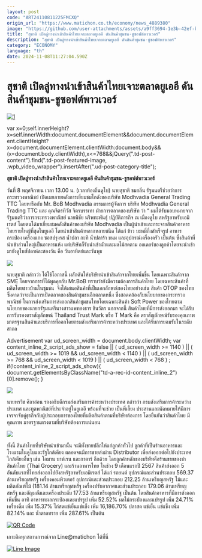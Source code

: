 ```yaml
---
layout: post
code: "ART24110811225FMCXQ"
origin_url: "https://www.matichon.co.th/economy/news_4889380"
image: "https://github.com/user-attachments/assets/a9ff3694-1e3b-42ef-be71-ee206cad0e3e"
title: "สุชาติ เปิดลู่ทางนำเข้าสินค้าไทยเจาะตลาดยูเออี ดันสินค้าชุมชน-ชูซอฟต์พาวเวอร์"
description: "สุชาติ เปิดลู่ทางนำเข้าสินค้าไทยเจาะตลาดยูเออี ดันสินค้าชุมชน-ชูซอฟต์พาวเวอร์"
category: "ECONOMY"
language: "th"
date: 2024-11-08T11:27:04.590Z
---
```


# สุชาติ เปิดลู่ทางนำเข้าสินค้าไทยเจาะตลาดยูเออี ดันสินค้าชุมชน-ชูซอฟต์พาวเวอร์

[![](https://www.matichon.co.th/wp-content/uploads/2024/11/1-108.jpg "1")](https://www.matichon.co.th/wp-content/uploads/2024/11/1-108.jpg)

var x=0;self.innerHeight?x=self.innerWidth:document.documentElement&&document.documentElement.clientHeight?x=document.documentElement.clientWidth:document.body&&(x=document.body.clientWidth),x<=768&&jQuery(".td-post-content").find(".td-post-featured-image, .wpb\_video\_wrapper").insertAfter(".ud-post-category-title");

**สุชาติ เปิดลู่ทางนำเข้าสินค้าไทยเจาะตลาดยูเออี ดันสินค้าชุมชน-ชูซอฟต์พาวเวอร์**

วันที่ 8 พฤศจิกายน เวลา 13.00 น. (เวลาท้องถิ่นดูไบ) นายสุชาติ ชมกลิ่น รัฐมนตรีช่วยว่าการกระทรวงพาณิชย์ เปิดเผยภายหลังการเยี่ยมชมโกดังของบริษัท Modhvadia General Trading TTC โดยหารือกับ Mr. BoB Modhvadia กรรมการผู้จัดการ บริษัท Modhvadia General Trading TTC และ คุณจิตรทิวัส จิตรบรรเทา ฝ่ายการตลาดของบริษัท ว่า “ ผมได้รับมอบหมายจากรัฐมนตรีว่าการกระทรวงพาณิชย์ นายพิชัย นริพทะพันธุ์ ปฎิบัติภารกิจ ณ เมืองดูไบ สหรัฐอาหรับเอมิเรตส์ โดยตนได้มาเยี่ยมชมคลังสินค้าของบริษัท Modhvadia เป็นผู้นำเข้าและกระจายสินค้าอาหารไทยรายใหญ่ที่สุดในยูเออี โดยนำเข้าสินค้าหลากหลายชนิด ได้แก่ ข้าว บะหมี่กึ่งสำเร็จรูป อาหารกระป๋อง เครื่องแกง ซอสปรุงรส น้ำปลา กะทิ น้ำปลาร้า ขนม และอุปกรณ์เครื่องครัว เป็นต้น ซึ่งสินค้าที่นำเข้าส่วนใหญ่เป็นอาหารแห้ง แต่บริษัทก็รับนำเข้าผักและผลไม้สดตาม ออเดอร์ของลูกค้าโดยจะนำเข้ามายังดูไบสัปดาห์ละสองวัน คือ วันอาทิตย์และวันพุธ

![](https://www.matichon.co.th/wp-content/uploads/2024/11/S__16532173_0.jpg)

นายสุชาติ กล่าวว่า ได้ใช้โอกาสนี้ ผลักดันให้บริษัทนำเข้าสินค้าจากไทยเพิ่มขึ้น โดยเฉพาะสินค้าจาก SME โดยจากการที่ได้พูดคุยกับ Mr.BoB ทราบว่ายังมีความต้องการสินค้าไทย โดยเฉพาะสินค้าที่ผลิตโดยชาวบ้านในชุมชน  จึงได้เสนอสินค้าที่เป็นเอกลักษณ์ของไทยอย่างเช่น สินค้า OTOP ของไทย ซึ่งคาดว่าจะเป็นการเปิดตลาดของสินค้าชุมชนอีกตลาดหนึ่ง ซึ่งสอดคล้องกับนโยบายของกระทรวงพาณิชย์ ในการส่งเสริมการส่งออกสินค้าชุมชนไทยโดยเฉพาะสินค้า Soft Power ของไทยตามนโยบายของนายกรัฐมนตรีนางสาวแพทองธาร ชินวัตร นอกจากนี้ สินค้าไทยที่มีการส่งออกมา จะได้รับการรับรองตราสัญลักษณ์ Thailand Trust Mark หรือ T Mark คือ ตราสัญลักษณ์รับรองคุณภาพมาตรฐานสินค้าและบริการที่ออกโดยกรมส่งเสริมการค้าระหว่างประเทศ และได้รับการยอมรับในระดับสากล

Advertisement var ud\_screen\_width = document.body.clientWidth; var content\_inline\_2\_script\_ads\_show = false || ( ud\_screen\_width >= 1140 ) || ( ud\_screen\_width >= 1019 && ud\_screen\_width < 1140 ) || ( ud\_screen\_width >= 768 && ud\_screen\_width < 1019 ) || ( ud\_screen\_width < 768 ) ; if(!content\_inline\_2\_script\_ads\_show){ document.getElementsByClassName("td-a-rec-id-content\_inline\_2")\[0\].remove(); }

![](https://www.matichon.co.th/wp-content/uploads/2024/11/S__16532187_0.jpg)

นายพรวิช ศิลาอ่อน รองอธิบดีกรมส่งเสริมการค้าระหว่างประเทศ กล่าวว่า กรมส่งเสริมการค้าระหว่างประเทศ และทูตพาณิชย์ที่ประจำอยู่ในยูเออี พร้อมที่จะช่วย เป็นพี่เลี้ยง ประสานและนัดหมายให้มีการเจรจาจับคู่ธุรกิจกับผู้ประกอบการของไทยที่ผลิตสินค้าตามที่บริษัทต้องการ โดยยืนยันว่าสินค้าไทย มีคุณภาพ มาตรฐานตรงตามที่บริษัทต้องการแน่นอน

![](https://www.matichon.co.th/wp-content/uploads/2024/11/S__16532195_0.jpg)

ทั้งนี้ สินค้าไทยที่บริษัทนำเข้ามานั้น จะมีทั้งขายปลีกให้แก่ลูกค้าทั่วไป ลูกค้าที่เป็นร้านอาหารและโรงแรมในดูไบและรัฐใกล้เคียง ตลอดจนมีการขายส่งผ่าน Distributor เพื่อส่งออกต่อไปยังประเทศใกล้เคียงอื่นๆ เช่น โอมาน บาห์เรน และกาตาร์ อีกด้วย โดยลูกค้าหลักของบริษัทคือร้านขายของชำสินค้าไทย (Thai Grocery) และร้านอาหารไทย ในช่วง 9 เดือนแรกปี 2567 สินค้าส่งออก 5 อันดับแรกที่ไทยส่งออกไปยังสหรัฐอาหรับเอมิเรตส์ ได้แก่ รถยนต์ อุปกรณ์และส่วนประกอบ 569.37 ล้านเหรียญสหรัฐ เครื่องคอมพิวเตอร์ อุปกรณ์และส่วนประกอบ 212.25 ล้านเหรียญสหรัฐ ไม้และผลิตภัณฑ์ไม้ (181.14 ล้านเหรียญสหรัฐ เครื่องปรับอากาศและส่วนประกอบ 179.06 ล้านเหรียญสหรัฐ และอัญมณีและเครื่องประดับ 177.53 ล้านเหรียญสหรัฐ เป็นต้น โดยสินค้าอาหารที่มีการส่งออกเพิ่มขึ้น อาทิ อาหารทะเลกระป๋องและแปรรูป เพิ่ม 52.52% ผลไม้กระป๋องและแปรรูป เพิ่ม 24.71% เครื่องดื่ม เพิ่ม 15.37% ไก่สดแช่เย็นแช่แข็ง เพิ่ม 16,186.70% ปลาสด แช่เย็น แช่แข็ง เพิ่ม 82.14% และ น้ำตาลทราย เพิ่ม 287.61% เป็นต้น

[![QR Code](https://www.matichon.co.th/wp-content/uploads/2023/07/wob1371z.jpg)](https://lin.ee/ht0nDxX)

เกาะติดทุกสถานการณ์จาก Line@matichon ได้ที่นี่

[![Line Image](https://www.matichon.co.th/wp-content/uploads/2023/07/th.png)](https://lin.ee/ht0nDxX)